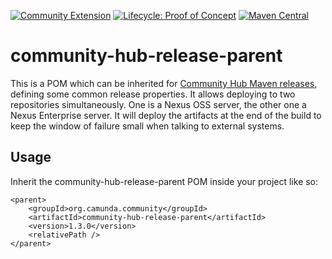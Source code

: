 [![Community Extension](https://img.shields.io/badge/Community%20Extension-An%20open%20source%20community%20maintained%20project-FF4700)](https://github.com/camunda-community-hub/community) [![Lifecycle: Proof of Concept](https://img.shields.io/badge/Lifecycle-Proof%20of%20Concept-blueviolet)](https://github.com/Camunda-Community-Hub/community/blob/main/extension-lifecycle.md#proof-of-concept-) [![Maven Central](https://maven-badges.herokuapp.com/maven-central/org.camunda.community/community-hub-release-parent/badge.svg)](https://maven-badges.herokuapp.com/maven-central/org.camunda.community/community-hub-release-parent)

community-hub-release-parent
======================

This is a POM which can be inherited for [Community Hub Maven releases](https://github.com/camunda-community-hub/community-action-maven-release), defining some common release properties. It allows deploying to two repositories simultaneously. One is a Nexus OSS server, the other one a Nexus Enterprise server.
It will deploy the artifacts at the end of the build to keep the window of failure small when talking to external systems.

Usage
-----

Inherit the community-hub-release-parent POM inside your project like so:  

```
<parent>
    <groupId>org.camunda.community</groupId>
    <artifactId>community-hub-release-parent</artifactId>
    <version>1.3.0</version>    
    <relativePath />
</parent>  
```
